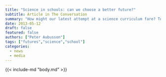```yaml
---
title: "Science in schools: can we choose a better future?"
subtitle: Article in The Conversation
summary: "How might our latest attempt at a science curriculum fare? To answer this question, it’s worth looking into the future to model what might happen next in science education."
date: 2013-05-12
draft: false
featured: false
authors: ["Peter Aubusson"]
tags: ["futures","science","school"]
categories:
  - news
  - media
---
```


{{< include-md "body.md" >}}